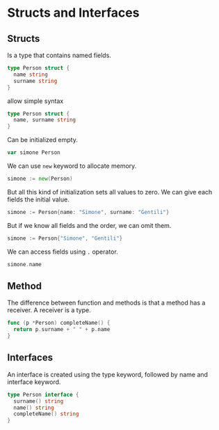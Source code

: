 # Structs and Interfaces

## Structs

Is a type that contains named fields.

```go
type Person struct {
  name string
  surname string
}
```

allow simple syntax

```go
type Person struct {
  name, surname string
}
```

Can be initialized empty.

```go
var simone Person
```

We can use `new` keyword to allocate memory.

```go
simone := new(Person)
```

But all this kind of initialization sets all values to zero. We can give each fields the initial value.

```go
simone := Person{name: "Simone", surname: "Gentili"}
```

But if we know all fields and the order, we can omit them.

```go
simone := Person{"Simone", "Gentili"}
```

We can access fields using `.` operator.

```go
simone.name
```

## Method

The difference between function and methods is that a method has a receiver. A receiver is a type.

```go
func (p *Person) completeName() {
  return p.surname + " " + p.name
}
```

## Interfaces

An interface is created using the type keyword, followed by name and interface keyword.

```go
type Person interface {
  surname() string
  name() string
  completeName() string
}
```



